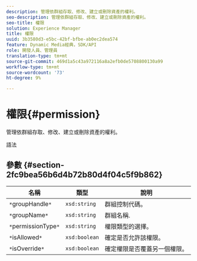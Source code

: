 ```yaml
---
description: 管理依群組存取、修改、建立或刪除資產的權利。
seo-description: 管理依群組存取、修改、建立或刪除資產的權利。
seo-title: 權限
solution: Experience Manager
title: 權限
uuid: 3b3580d3-e5bc-42bf-bfbe-ab0ec2dea574
feature: Dynamic Media經典，SDK/API
role: 開發人員、管理員
translation-type: tm+mt
source-git-commit: 469d1a5c43a972116a8a2efb0de5708800130a99
workflow-type: tm+mt
source-wordcount: '73'
ht-degree: 9%

---
```



# 權限{#permission}

管理依群組存取、修改、建立或刪除資產的權利。

語法

## 參數 {#section-2fc9bea56b6d4b72b80d4f04c5f9b862}

| 名稱 | 類型 | 說明 |
|---|---|---|
| `*`groupHandle`*` | `xsd:string` | 群組控制代碼。 |
| `*`groupName`*` | `xsd:string` | 群組名稱. |
| `*`permissionType`*` | `xsd:string` | 權限類型的選擇。 |
| `*`isAllowed`*` | `xsd:boolean` | 確定是否允許該權限。 |
| `*`isOverride`*` | `xsd:boolean` | 確定權限是否覆蓋另一個權限。 |

